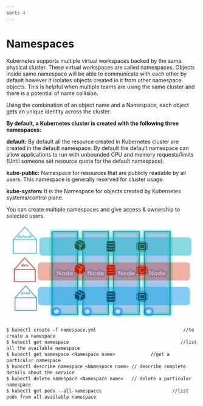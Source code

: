 ```yaml
---
sort: 4
---
```


# Namespaces

Kubernetes supports multiple virtual workspaces backed by the same physical cluster. These virtual workspaces are called namespaces.
Objects inside same namespace will be able to communicate with each other by default however it isolates objects created in it  from other namespace objects.
This is helpful when multiple teams are using the same cluster and there is a potential of name collision. 

Using the combination of an object name and a Namespace, each object gets an unique identity across the cluster.

**By default, a Kubernetes cluster is created with the following three namespaces:**

**default:** By default all the resource created in Kubernetes cluster are created in the default namespace. By default the default namespace can allow applications to run with unbounded CPU and memory requests/limits (Until someone set resource quota for the default namespace).

**kube-public:** Namespace for resources that are publicly readable by all users. This namespace is generally reserved for cluster usage.

**kube-system:** It is the Namespace for objects created by Kubernetes systems/control plane.

You can create multiple namespaces and  give access & ownership  to selected users.  

![namespaces ](https://raw.githubusercontent.com/yaswanthvarma/kubernetes/gh-pages/images/namespaces/namespaces1.JPG)



```
$ kubectl create –f namespace.yml                                //to create a namespace
$ kubectl get namespace                                         //list all the available namespace
$ kubectl get namespace <Namespace name>             //get a particular namespace 
$ kubectl describe namespace <Namespace name> // describe complete details about the service
$ kubectl delete namespace <Namespace name>   // delete a particular namespace
$ kubectl get pods --all-namespaces                          //list pods from all available namespace
```
